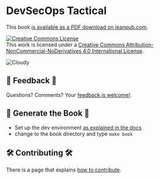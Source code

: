 # DevSecOps Tactical

This book [is available as a PDF download on leanpub.com](https://leanpub.com/devsecops-tactical-book/).

<a rel="license" href="http://creativecommons.org/licenses/by-nc-nd/4.0/"><img alt="Creative Commons License" style="border-width:0" src="https://i.creativecommons.org/l/by-nc-nd/4.0/88x31.png" /></a>
<br />This work is licensed under a <a rel="license" href="http://creativecommons.org/licenses/by-nc-nd/4.0/">Creative Commons Attribution-NonCommercial-NoDerivatives 4.0 International License</a>.

![Cloudy](https://github.com/devsecfranklin/devsecops-tactical-workbook/blob/main/book/images/sky-690293_1920.jpg)

## :incoming_envelope: Feedback :thought_balloon:

Questions? Comments? Your [feedback is welcome!](https://github.com/devsecfranklin/devsecops-tactical-book/issues/new?assignees=devsecfranklin&labels=feedback&template=feedback.md&title=).

## :blue_book: Generate the Book :orange_book:

- Set up the dev environment [as explained in the docs](docs/nix.md)
- change to the book directory and type `make book`

## :hammer_and_wrench: Contributing :hammer_and_wrench:

There is a page that explains [how to contribute](CONTRIBUTING.md).
